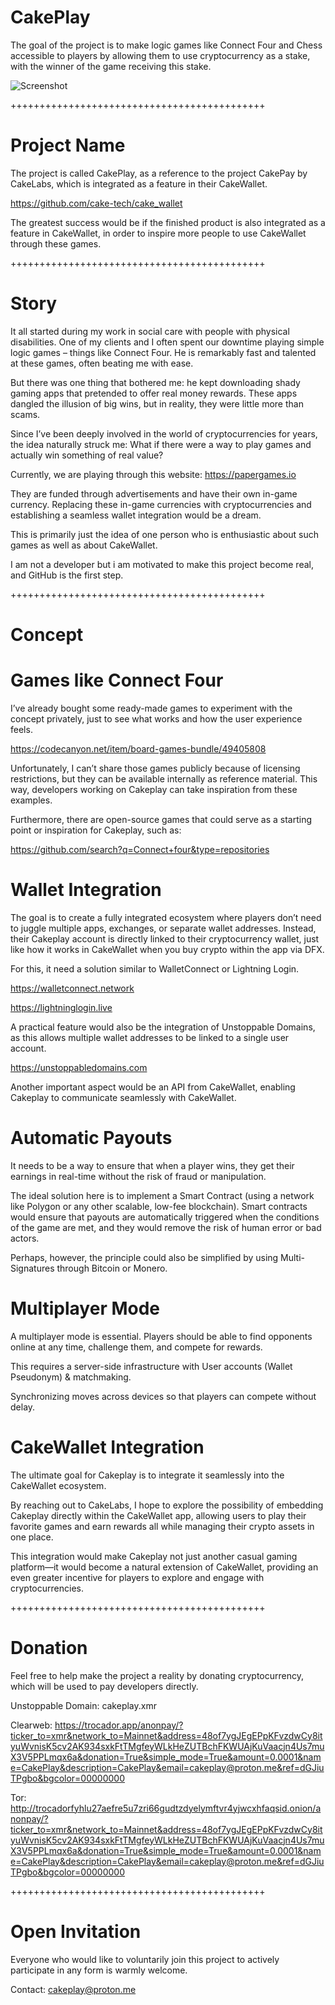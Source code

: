 # CakePlay

The goal of the project is to make logic games like Connect Four and Chess accessible to players by allowing them to use cryptocurrency as a stake, with the winner of the game receiving this stake.

![Screenshot](https://raw.githubusercontent.com/cakeplay25/CakePlay/refs/heads/main/IMG_20250921_164710_865.jpg?token=GHSAT0AAAAAADLTN674BYOQEJG5HQSOSLWK2GQDF6A)

++++++++++++++++++++++++++++++++++++++++++++

# Project Name

The project is called CakePlay, as a reference to the project CakePay by CakeLabs, which is integrated as a feature in their CakeWallet.

https://github.com/cake-tech/cake_wallet

The greatest success would be if the finished product is also integrated as a feature in CakeWallet, in order to inspire more people to use CakeWallet through these games.

++++++++++++++++++++++++++++++++++++++++++++

# Story

It all started during my work in social care with people with physical disabilities.
One of my clients and I often spent our downtime playing simple logic games – things like Connect Four.
He is remarkably fast and talented at these games, often beating me with ease.

But there was one thing that bothered me:
he kept downloading shady gaming apps that pretended to offer real money rewards.
These apps dangled the illusion of big wins, but in reality, they were little more than scams.

Since I’ve been deeply involved in the world of cryptocurrencies for years, the idea naturally struck me:
What if there were a way to play games and actually win something of real value?

Currently, we are playing through this website:
https://papergames.io

They are funded through advertisements and have their own in-game currency.
Replacing these in-game currencies with cryptocurrencies and establishing a seamless wallet integration would be a dream.

This is primarily just the idea of one person who is enthusiastic about such games as well as about CakeWallet.

I am not a developer but i am motivated to make this project become real, and GitHub is the first step.

++++++++++++++++++++++++++++++++++++++++++++

# Concept

# Games like Connect Four

I’ve already bought some ready-made games to experiment with the concept privately, just to see what works and how the user experience feels.

https://codecanyon.net/item/board-games-bundle/49405808

Unfortunately, I can’t share those games publicly because of licensing restrictions, but they can be available internally as reference material.
This way, developers working on Cakeplay can take inspiration from these examples.

Furthermore, there are open-source games that could serve as a starting point or inspiration for Cakeplay, such as:

https://github.com/search?q=Connect+four&type=repositories

# Wallet Integration

The goal is to create a fully integrated ecosystem where players don’t need to juggle multiple apps, exchanges, or separate wallet addresses.
Instead, their Cakeplay account is directly linked to their cryptocurrency wallet, just like how it works in CakeWallet when you buy crypto within the app via DFX.

For this, it need a solution similar to WalletConnect or Lightning Login.

https://walletconnect.network

https://lightninglogin.live

A practical feature would also be the integration of Unstoppable Domains, as this allows multiple wallet addresses to be linked to a single user account.

https://unstoppabledomains.com

Another important aspect would be an API from CakeWallet, enabling Cakeplay to communicate seamlessly with CakeWallet.

# Automatic Payouts

It needs to be a way to ensure that when a player wins, they get their earnings in real-time without the risk of fraud or manipulation.

The ideal solution here is to implement a Smart Contract (using a network like Polygon or any other scalable, low-fee blockchain).
Smart contracts would ensure that payouts are automatically triggered when the conditions of the game are met, and they would remove the risk of human error or bad actors.

Perhaps, however, the principle could also be simplified by using Multi-Signatures through Bitcoin or Monero.

# Multiplayer Mode

A multiplayer mode is essential.
Players should be able to find opponents online at any time, challenge them, and compete for rewards.

This requires a server-side infrastructure with User accounts (Wallet Pseudonym) & matchmaking.

Synchronizing moves across devices so that players can compete without delay.

# CakeWallet Integration

The ultimate goal for Cakeplay is to integrate it seamlessly into the CakeWallet ecosystem.

By reaching out to CakeLabs, I hope to explore the possibility of embedding Cakeplay directly within the CakeWallet app, allowing users to play their favorite games and earn rewards all while managing their crypto assets in one place.

This integration would make Cakeplay not just another casual gaming platform—it would become a natural extension of CakeWallet, providing an even greater incentive for players to explore and engage with cryptocurrencies.

++++++++++++++++++++++++++++++++++++++++++++

# Donation

Feel free to help make the project a reality by donating cryptocurrency, which will be used to pay developers directly.

Unstoppable Domain:
cakeplay.xmr

Clearweb:
https://trocador.app/anonpay/?ticker_to=xmr&network_to=Mainnet&address=48of7ygJEgEPpKFvzdwCy8ityuWvnisK5cv2AK934sxkFtTMgfeyWLkHeZUTBchFKWUAjKuVaacjn4Us7muX3V5PPLmqx6a&donation=True&simple_mode=True&amount=0.0001&name=CakePlay&description=CakePlay&email=cakeplay@proton.me&ref=dGJiuTPgbo&bgcolor=00000000

Tor:
http://trocadorfyhlu27aefre5u7zri66gudtzdyelymftvr4yjwcxhfaqsid.onion/anonpay/?ticker_to=xmr&network_to=Mainnet&address=48of7ygJEgEPpKFvzdwCy8ityuWvnisK5cv2AK934sxkFtTMgfeyWLkHeZUTBchFKWUAjKuVaacjn4Us7muX3V5PPLmqx6a&donation=True&simple_mode=True&amount=0.0001&name=CakePlay&description=CakePlay&email=cakeplay@proton.me&ref=dGJiuTPgbo&bgcolor=00000000

++++++++++++++++++++++++++++++++++++++++++++

# Open Invitation

Everyone who would like to voluntarily join this project to actively participate in any form is warmly welcome.

Contact:
cakeplay@proton.me

